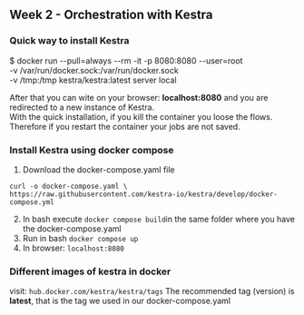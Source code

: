 ## Week 2 - Orchestration with Kestra

### Quick way to install Kestra
$ docker run --pull=always --rm -it -p 8080:8080 --user=root \
    -v /var/run/docker.sock:/var/run/docker.sock \
    -v /tmp:/tmp kestra/kestra:latest server local

After that you can wite on your browser: **localhost:8080** and you are redirected
to a new instance of Kestra.  
With the quick installation, if you kill the container you loose the flows. Therefore if
you restart the container your jobs are not saved.

### Install Kestra using docker compose

1. Download the docker-compose.yaml file
```
curl -o docker-compose.yaml \
https://raw.githubusercontent.com/kestra-io/kestra/develop/docker-compose.yml
```
2. In bash execute ```docker compose build```in the same folder where you have the docker-compose.yaml
3. Run in bash ```docker compose up```
4. In browser: ```localhost:8080```

###  Different images of kestra in docker
visit: ```hub.docker.com/kestra/kestra/tags```
The recommended tag (version) is **latest**, that is the tag we used in our docker-compose.yaml